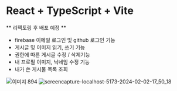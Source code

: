 # React + TypeScript + Vite

** 리팩토링 후 배포 예정 **
  
- firebase 이메일 로그인 및 github 로그인 기능
- 게시글 및 이미지 읽기, 쓰기 기능
- 권한에 따른 게시글 수정 / 삭제기능
- 내 프로필 이미지, 닉네임 수정 기능
- 내가 쓴 게시물 목록 조회
  
![이미지 894](https://github.com/developer-jyyun/my-sns/assets/131247158/1e07e0c8-319c-4025-9787-49bd1abedeef)
![screencapture-localhost-5173-2024-02-02-17_50_18](https://github.com/developer-jyyun/my-sns/assets/131247158/f58e43b9-f51c-434a-a530-e57697f86314)
